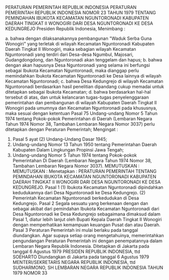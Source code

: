  PERATURAN PEMERINTAH REPUBLIK INDONESIA PERATURAN PEMERINTAH REPUBLIK INDONESIA NOMOR 23 TAHUN 1979 TENTANG PEMINDAHAN IBUKOTA KECAMATAN NGUNTORONADI KABUPATEN DAERAH TINGKAT II WONOGIRI DARI DESA NGUNTORONADI KE DESA KEDUNGREJO Presiden Republik Indonesia,
Menimbang :

a. bahwa dengan dilaksanakannya pembangunan "Waduk Serba Guna Wonogiri" yang terletak di wilayah Kecamatan Nguntoronadi Kabupaten Daerah Tingkat II Wonogiri, maka sebagian wilayah Kecamatan Nguntoronadi yang terdiri dari Desa-desa Ngumbul, Majosari, Gudangdongdong, dan Nguntoronadi akan tenggelam dan hapus;
b. bahwa dengan akan hapusnya Desa Nguntoronadi yang selama ini berfungsi sebagai Ibukota Kecamatan Nguntoronadi, maka dianggap perlu memindahkan Ibukota Kecamatan Nguntoronadi ke Desa lainnya di wilayah Kecamatan Nguntoronadi;
c. bahwa Desa Kedungrejo di wilayah Kecamatan Nguntoronadi berdasarkan hasil penelitian dipandang cukup memadai untuk ditetapkan sebagai Ibukota Kecamatan;
d. bahwa berdasarkan hal-hal tersebut di atas, dan untuk kelancaran tugas-tugas penyelenggaraan pemerintahan dan pembangunan di wilayah Kabupaten Daerah Tingkat II Wonogiri pada umumnya dan Kecamatan Nguntoronadi pada khususnya, maka sesuai dengan ketentuan Pasal 75 Undang-undang Nomor 5 Tahun 1974 tentang Pokok-pokok Pemerintahan di Daerah (Lembaran Negara Tahun 1974 Nomor 38, Tambahan Lembaran Negara Nomor 3037) perlu ditetapkan dengan Peraturan Pemerintah;
Mengingat :

1. Pasal 5 ayat (2) Undang-Undang Dasar 1945;
2. Undang-undang Nomor 13 Tahun 1950 tentang Pemerintahan Daerah Kabupaten Dalam Lingkungan Propinsi Jawa Tengah;
3. Undang-undang Nomor 5 Tahun 1974 tentang Pokok-pokok Pemerintahan Di Daerah (Lembaran Negara Tahun 1974 Nomor 38, Tambahan Lembaran Negara Nomor 3037).
MEMUTUSKAN :
MEMUTUSKAN :
 Menetapkan : PERATURAN PEMERINTAH TENTANG PEMINDAHAN IBUKOTA KECAMATAN NGUNTORONADI KABUPATEN DAERAH TINGKAT II WONOGIRI DARI DESA NGUNTORONADI KE DESA KEDUNGREJO.
Pasal 1
(1) Ibukota Kecamatan Nguntoronadi dipindahkan kedudukannya dari Desa Nguntoronadi ke Desa Kedungrejo.
(2) Pemerintah Kecamatan Nguntoronadi berkedudukan di Desa Kedungrejo.
Pasal 2
Segala sesuatu yang berkenaan dengan dan sebagai akibat dari pemindahan Ibukota Kecamatan Nguntoronadi dari Desa Nguntoronadi ke Desa Kedungrejo sebagaimana dimaksud dalam Pasal 1, diatur lebih lanjut oleh Bupati Kepala Daerah Tingkat II Wonogiri dengan memperhatikan kemampuan keuangan Pusat dan atau Daerah.
Pasal 3
Peraturan Pemerintah ini mulai berlaku pada tanggal diundangkan. Agar supaya setiap orang mengetahuinya, memerintahkan pengundangan Peraturan Pemerintah ini dengan penempatannya dalam Lembaran Negara Republik Indonesia. Ditetapkan di Jakarta pada tanggal 6 Agustus 1979 PRESIDEN REPUBLIK INDONESIA, ttd SOEHARTO Diundangkan di Jakarta pada tanggal 6 Agustus 1979 MENTERI/SEKRETARIS NEGARA REPUBLIK INDONESIA, ttd SUDHARMONO, SH LEMBARAN NEGARA REPUBLIK INDONESIA TAHUN 1979 NOMOR 33